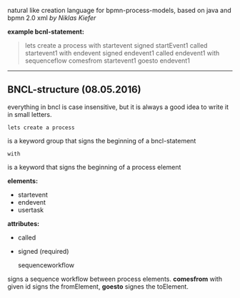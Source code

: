 natural like creation language for bpmn-process-models, based on java and bpmn 2.0 xml
*by Niklas Kiefer*

**example bcnl-statement:**

> lets create a process with startevent signed startEvent1 called startevent1 with endevent signed endevent1 called endevent1 with sequenceflow comesfrom startevent1 goesto endevent1


----------

BNCL-structure (08.05.2016)
---------------------------

everything in bncl is case insensitive, but it is always a good idea to write it in small letters.

    lets create a process

  is a keyword group that signs the beginning of a bncl-statement

	with

is a keyword that signs the beginning of a process element

 **elements:**

 - startevent
 - endevent
 - usertask

**attributes:**

 - called
 - signed (required)

    sequenceworkflow

signs a sequence workflow between process elements. **comesfrom** with given id signs the fromElement, **goesto** signes the toElement.
